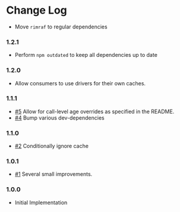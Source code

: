 # Change Log

- Move `rimraf` to regular dependencies

### 1.2.1

- Perform `npm outdated` to keep all dependencies up to date

### 1.2.0

- Allow consumers to use drivers for their own caches.

### 1.1.1

- [#5] Allow for call-level age overrides as specified in the README.
- [#4] Bump various dev-dependencies

### 1.1.0

- [#2] Conditionally ignore cache

### 1.0.1

- [#1] Several small improvements.

### 1.0.0

- Initial Implementation

[#1]: https://github.com/godaddy/out-of-band-cache/pull/1
[#2]: https://github.com/godaddy/out-of-band-cache/pull/2
[#4]: https://github.com/godaddy/out-of-band-cache/pull/4
[#5]: https://github.com/godaddy/out-of-band-cache/pull/5
